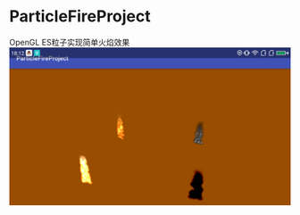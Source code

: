 # ParticleFireProject
OpenGL ES粒子实现简单火焰效果
![image](https://github.com/JieYuShi/ParticleFireProject/blob/master/paticle.png)
